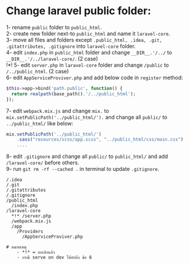 # Change laravel public folder:

1- rename `public` folder to `public_html`.  
2- create new folder next-to `public_html` and name it `laravel-core`.  
3- move all files and folders except `.public_html, .idea, .git, .gitattributes, .gitignore` into `laravel-core` folder.  
4- edit `index.php` in `public_html` folder and change `__DIR__.'/../` to `__DIR__.'/../laravel-core/`. (2 case)  
!*! 5- edit `server.php` in `laravel-core` folder and change `/public` to `/../public_html`. (2 case)  
6- edit `AppServiceProviver.php` and add below code in `register` method:  
```php
$this->app->bind('path.public', function() {
  return realpath(base_path().'/../public_html');
});
```

7- edit `webpack.mix.js` and change `mix.` to `mix.setPublicPath('../public_html/').` and change all `public/` to `../public_html/` like below:  
```javascript
mix.setPublicPath('../public_html/')
    .sass("resources/scss/app.scss", "../public_html/css/main.css")
    ....
```
8- edit `.gitignore` and change all `public/` to `public_html/` and add `/laravel-core/` before others.  
9- run `git rm -rf --cached .` in terminal to update `.gitignore`.  
```
/.idea
/.git
/.gitattributes
/.gitignore
/public_html
  /index.php
/laravel-core
  *!* /server.php
  /webpack.mix.js
  /app
    /Providers
      /AppServiceProviver.php
```
```
# หมายเหตุ 
    - *!* = ยกเลิกแล้ว
    - กรณี serve on dev ให้ทำถึง ข้อ 6
```